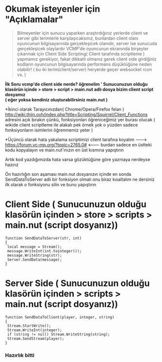 

# Okumak isteyenler için "Açıklamalar"

>  Bilmeyenler için sunucu yaparken araştırdığınız yerlerde client ve server gibi terimlerle karşılaşıcaksınız,
>  bunlardan client olanı oyuncunun bilgisayarında gerçekleşicek olanıdır, server ise sunucuda gerçekleşicek olaylardır
>  VCMP'de oyuncunun ekranında birşeyler çıkarmak için Client Side Scripting( Client tarafında scriptleme ) yapmamız gerekiyor,
>  fakat dikkatli olmanız gerek client side girdiğiniz kodların oyuncunun bilgisayarında performans düşüklüğüne neden olabilir!
>  ( bu iki terim(client/server) heryerde geçer websocket rcon vs. )


**İlk Soru vcmp'de client side nerde?  öğrenelim ' Sunucunuzun olduğu klasörün içinde > store > script > main.nut adlı dosya bizim client script dosyamız**     
                                        **( eğer yoksa kendiniz oluşturabilirsiniz main.nut )**
            
  *İkinci olarak Tarayıcınızdan( Chrome/Opera/Firefox felan ) http://wiki.thijn.ovh/index.php?title=Scripting/Squirrel/Client_Functions adresini açık bırakın çünkü,
fonksiyonları öğreniceğimiz yer burası olucak ( wikide client scriptleme ile alakalı pek örnek yok o yüzden sadece fonksiyonların isimlerini öğrenmemiz yeter )
            
*Üçüncü olarak hata yakalama scriptimizi client tarafına koyalım ---> https://forum.vc-mp.org/?topic=2765.0# <--- burdan sadece en üstteki kodu kopyalayın ve
                                                                    main.nut'ınızın en üst kısmına yapıştırın   

Artık kod yazdığımızda hata varsa gözüktüğüne göre yazmaya nerdeyse hazırız

Ön hazırlığın son aşaması main.nut dosyanızın içinde en sonda SendDataToServer adlı bir fonksiyon olmalı onu biraz kısaltalım ne dersiniz ilk olarak o fonksiyonu silin ve bunu yapıştırın

# Client Side ( Sunucunuzun olduğu klasörün içinden > store > scripts > main.nut (script dosyanız))

```squirrel
function SendDataToServer(str, int)
{
 local message = Stream();
 message.WriteInt(int.tointeger());
 message.WriteString(str);
 Server.SendData(message);
}
```
# Server Side ( Sunucunuzun olduğu klasörün içinden > scripts > main.nut (script dosyanız))

```squirrel
function SendDataToClient(player, integer, string)
{
 Stream.StartWrite();
 Stream.WriteInt(integer);
 if (string != null) Stream.WriteString(string);
 Stream.SendStream(player);
}
```
   ### Hazırlık bitti
        

